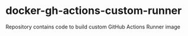 # docker-gh-actions-custom-runner
Repository contains code to build custom GitHub Actions Runner image
